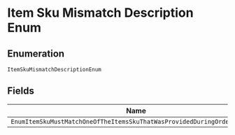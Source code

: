 
# Item Sku Mismatch Description Enum

## Enumeration

`ItemSkuMismatchDescriptionEnum`

## Fields

| Name |
|  --- |
| `EnumItemSkuMustMatchOneOfTheItemsSkuThatWasProvidedDuringOrderCreation` |


